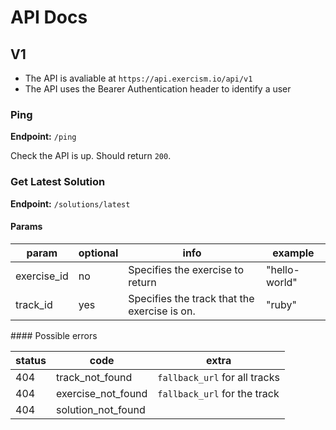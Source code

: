 # API Docs

## V1

- The API is avaliable at `https://api.exercism.io/api/v1`
- The API uses the Bearer Authentication header to identify a user

### Ping

**Endpoint:** `/ping`

Check the API is up. Should return `200`.

### Get Latest Solution

**Endpoint:** `/solutions/latest`

#### Params

| param | optional | info | example|
| -- | -- | -- | -- |
| exercise_id | no | Specifies the exercise to return | "hello-world" |
| track_id | yes | Specifies the track that the exercise is on. | "ruby" |

#### Possible errors

| status | code | extra | 
| -- | -- | -- |
| 404 | track_not_found | `fallback_url` for all tracks |
| 404 | exercise_not_found | `fallback_url` for the track |
| 404 | solution_not_found | |


